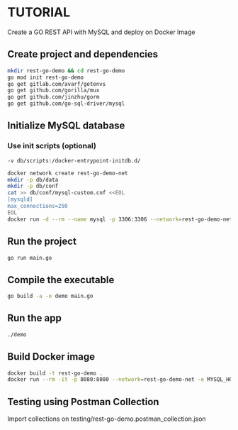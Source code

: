 # TUTORIAL

Create a GO REST API with MySQL and deploy on Docker Image

## Create project and dependencies

```bash
mkdir rest-go-demo && cd rest-go-demo
go mod init rest-go-demo
go get gitlab.com/avarf/getenvs
go get github.com/gorilla/mux
go get github.com/jinzhu/gorm
go get github.com/go-sql-driver/mysql
```

## Initialize MySQL database

### Use init scripts (optional)

`-v db/scripts:/docker-entrypoint-initdb.d/`

```bash
docker network create rest-go-demo-net
mkdir -p db/data
mkdir -p db/conf
cat >> db/conf/mysql-custom.cnf <<EOL
[mysqld]
max_connections=250
EOL
docker run -d --rm --name mysql -p 3306:3306 --network=rest-go-demo-net -e MYSQL_USER=demo -e MYSQL_PASSWORD=demo -e MYSQL_DATABASE=demo -e MYSQL_ROOT_PASSWORD=demo -v $(pwd)/db/data:/var/lib/mysql/ -v $(pwd)/db/conf/mysql-custom.cnf:/etc/mysql/conf.d -d mysql/mysql-server
```

## Run the project

```bash
go run main.go
```

## Compile the executable

```bash
go build -a -o demo main.go
```

## Run the app

```bash
./demo
```

## Build Docker image

```bash
docker build -t rest-go-demo .
docker run --rm -it -p 8080:8080 --network=rest-go-demo-net -e MYSQL_HOST=mysql rest-go-demo
```

## Testing using Postman Collection

Import collections on testing/rest-go-demo.postman_collection.json